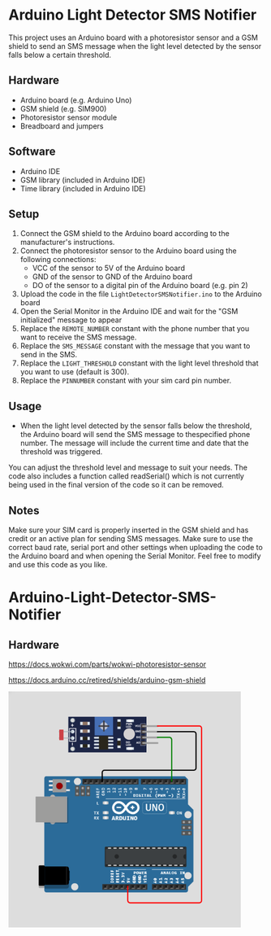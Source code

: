 # Arduino Light Detector SMS Notifier

This project uses an Arduino board with a photoresistor sensor and a GSM shield to send an SMS message when the light level detected by the sensor falls below a certain threshold.

## Hardware
- Arduino board (e.g. Arduino Uno)
- GSM shield (e.g. SIM900)
- Photoresistor sensor module
- Breadboard and jumpers

## Software
- Arduino IDE
- GSM library (included in Arduino IDE)
- Time library (included in Arduino IDE)

## Setup
1. Connect the GSM shield to the Arduino board according to the manufacturer's instructions.
2. Connect the photoresistor sensor to the Arduino board using the following connections:
   - VCC of the sensor to 5V of the Arduino board
   - GND of the sensor to GND of the Arduino board
   - DO of the sensor to a digital pin of the Arduino board (e.g. pin 2)
3. Upload the code in the file `LightDetectorSMSNotifier.ino` to the Arduino board
4. Open the Serial Monitor in the Arduino IDE and wait for the "GSM initialized" message to appear
5. Replace the `REMOTE_NUMBER` constant with the phone number that you want to receive the SMS message.
6. Replace the `SMS_MESSAGE` constant with the message that you want to send in the SMS.
7. Replace the `LIGHT_THRESHOLD` constant with the light level threshold that you want to use (default is 300).
8. Replace the `PINNUMBER` constant with your sim card pin number.

## Usage
- When the light level detected by the sensor falls below the threshold, the Arduino board will send the SMS message to thespecified phone number. The message will include the current time and date that the threshold was triggered.

You can adjust the threshold level and message to suit your needs.
The code also includes a function called readSerial() which is not currently being used in the final version of the code so it can be removed.

## Notes
Make sure your SIM card is properly inserted in the GSM shield and has credit or an active plan for sending SMS messages.
Make sure to use the correct baud rate, serial port and other settings when uploading the code to the Arduino board and when opening the Serial Monitor.
Feel free to modify and use this code as you like.

# Arduino-Light-Detector-SMS-Notifier

## Hardware

https://docs.wokwi.com/parts/wokwi-photoresistor-sensor

https://docs.arduino.cc/retired/shields/arduino-gsm-shield

<img src="https://github.com/asaggse/Arduino-Light-Detector-SMS-Notifier/blob/main/diagram.png">
